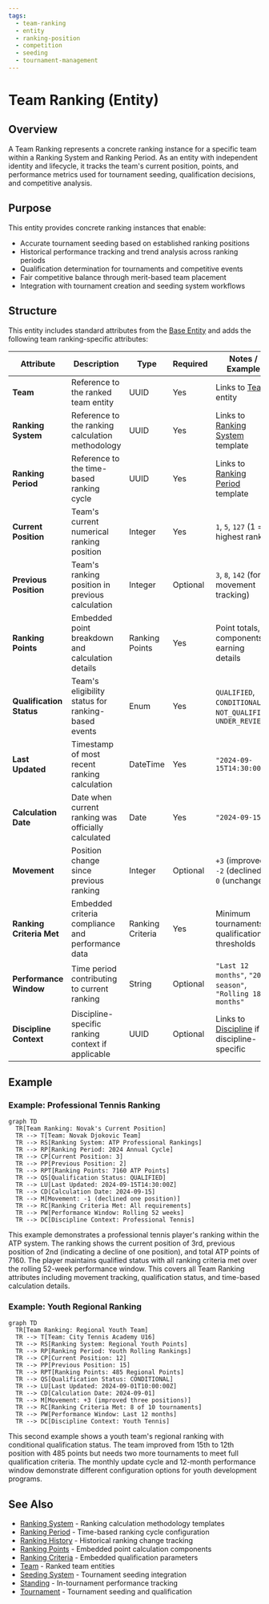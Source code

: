 ```yaml
---
tags:
  - team-ranking
  - entity
  - ranking-position
  - competition
  - seeding
  - tournament-management
---
```


# Team Ranking (Entity)

## Overview

A Team Ranking represents a concrete ranking instance for a specific team within a Ranking System
and Ranking Period. As an entity with independent identity and lifecycle, it tracks the team's
current position, points, and performance metrics used for tournament seeding, qualification
decisions, and competitive analysis.

## Purpose

This entity provides concrete ranking instances that enable:

- Accurate tournament seeding based on established ranking positions
- Historical performance tracking and trend analysis across ranking periods
- Qualification determination for tournaments and competitive events
- Fair competitive balance through merit-based team placement
- Integration with tournament creation and seeding system workflows

## Structure

This entity includes standard attributes from the [Base Entity](../foundation/base_entity.md)
and adds the following team ranking-specific attributes:

| Attribute | Description | Type | Required | Notes / Example |
|-----------|-------------|------|----------|-----------------|
| **Team** | Reference to the ranked team entity | UUID | Yes | Links to [Team](../team/team.md) entity |
| **Ranking System** | Reference to the ranking calculation methodology | UUID | Yes | Links to [Ranking System](system.md) template |
| **Ranking Period** | Reference to the time-based ranking cycle | UUID | Yes | Links to [Ranking Period](period.md) template |
| **Current Position** | Team's current numerical ranking position | Integer | Yes | `1`, `5`, `127` (1 = highest rank) |
| **Previous Position** | Team's ranking position in previous calculation | Integer | Optional | `3`, `8`, `142` (for movement tracking) |
| **Ranking Points** | Embedded point breakdown and calculation details | Ranking Points | Yes | Point totals, components, earning details |
| **Qualification Status** | Team's eligibility status for ranking-based events | Enum | Yes | `QUALIFIED`, `CONDITIONAL`, `NOT_QUALIFIED`, `UNDER_REVIEW` |
| **Last Updated** | Timestamp of most recent ranking calculation | DateTime | Yes | `"2024-09-15T14:30:00Z"` |
| **Calculation Date** | Date when current ranking was officially calculated | Date | Yes | `"2024-09-15"` |
| **Movement** | Position change since previous ranking | Integer | Optional | `+3` (improved), `-2` (declined), `0` (unchanged) |
| **Ranking Criteria Met** | Embedded criteria compliance and performance data | Ranking Criteria | Yes | Minimum tournaments, qualification thresholds |
| **Performance Window** | Time period contributing to current ranking | String | Optional | `"Last 12 months"`, `"2024 season"`, `"Rolling 18 months"` |
| **Discipline Context** | Discipline-specific ranking context if applicable | UUID | Optional | Links to [Discipline](../discipline/README.md) if discipline-specific |

## Example

### Example: Professional Tennis Ranking

```mermaid
graph TD
  TR[Team Ranking: Novak's Current Position]
  TR --> T[Team: Novak Djokovic Team]
  TR --> RS[Ranking System: ATP Professional Rankings]
  TR --> RP[Ranking Period: 2024 Annual Cycle]
  TR --> CP[Current Position: 3]
  TR --> PP[Previous Position: 2]
  TR --> RPT[Ranking Points: 7160 ATP Points]
  TR --> QS[Qualification Status: QUALIFIED]
  TR --> LU[Last Updated: 2024-09-15T14:30:00Z]
  TR --> CD[Calculation Date: 2024-09-15]
  TR --> M[Movement: -1 (declined one position)]
  TR --> RC[Ranking Criteria Met: All requirements]
  TR --> PW[Performance Window: Rolling 52 weeks]
  TR --> DC[Discipline Context: Professional Tennis]
```

This example demonstrates a professional tennis player's ranking within the ATP system. The ranking
shows the current position of 3rd, previous position of 2nd (indicating a decline of one position),
and total ATP points of 7160. The player maintains qualified status with all ranking criteria met
over the rolling 52-week performance window. This covers all Team Ranking attributes including
movement tracking, qualification status, and time-based calculation details.

### Example: Youth Regional Ranking

```mermaid
graph TD
  TR[Team Ranking: Regional Youth Team]
  TR --> T[Team: City Tennis Academy U16]
  TR --> RS[Ranking System: Regional Youth Points]
  TR --> RP[Ranking Period: Youth Rolling Rankings]
  TR --> CP[Current Position: 12]
  TR --> PP[Previous Position: 15]
  TR --> RPT[Ranking Points: 485 Regional Points]
  TR --> QS[Qualification Status: CONDITIONAL]
  TR --> LU[Last Updated: 2024-09-01T10:00:00Z]
  TR --> CD[Calculation Date: 2024-09-01]
  TR --> M[Movement: +3 (improved three positions)]
  TR --> RC[Ranking Criteria Met: 8 of 10 tournaments]
  TR --> PW[Performance Window: Last 12 months]
  TR --> DC[Discipline Context: Youth Tennis]
```

This second example shows a youth team's regional ranking with conditional qualification status.
The team improved from 15th to 12th position with 485 points but needs two more tournaments to
meet full qualification criteria. The monthly update cycle and 12-month performance window
demonstrate different configuration options for youth development programs.

## See Also

- [Ranking System](system.md) - Ranking calculation methodology templates
- [Ranking Period](period.md) - Time-based ranking cycle configuration
- [Ranking History](history.md) - Historical ranking change tracking
- [Ranking Points](points.md) - Embedded point calculation components
- [Ranking Criteria](criteria.md) - Embedded qualification parameters
- [Team](../team/team.md) - Ranked team entities
- [Seeding System](../discipline/stage/seeding_system.md) - Tournament seeding integration
- [Standing](../standing/standing.md) - In-tournament performance tracking
- [Tournament](../tournament/tournament.md) - Tournament seeding and qualification

